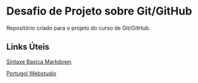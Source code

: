 # Desafio de Projeto sobre Git/GitHub
Repositório criado para o projeto do curso de Git/GitHub.
## Links Úteis
[Sintaxe Basica Markdown](https://www.markdownguide.org/basic-syntax/)

[Portugol Webstudio](https://portugol-webstudio.cubos.io/ide) 
